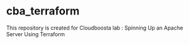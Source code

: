 # cba_terraform
This repository is created for Cloudboosta lab : Spinning Up an Apache Server Using Terraform
